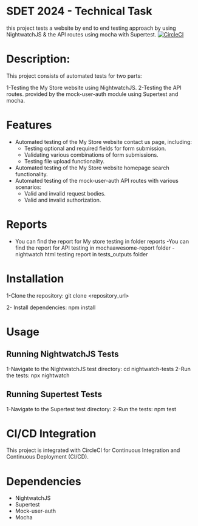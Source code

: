 
# SDET 2024 - Technical Task
this project tests a website by end to end testing approach by using NightwatchJS
& the API routes using mocha with Supertest. 
[![CircleCI](https://circleci.com/SDET-Technical-Task-2024/circleci/circleci-docs.svg?style=svg)](https://app.circleci.com/pipelines/github/mariamfadel27/SDET-Technical-Task-2024/52/workflows/aa0383fb-ebe2-4f24-9900-4ce2baf70e33)
# Description:
This project consists of automated tests for two parts:

1-Testing the My Store website using NightwatchJS.
2-Testing the API routes.
provided by the mock-user-auth module using Supertest and mocha.
# Features
- Automated testing of the My Store website contact us page, including:
  - Testing optional and required fields for form submission.
  - Validating various combinations of form submissions.
  - Testing file upload functionality.
- Automated testing of the My Store website homepage search functionality.
- Automated testing of the mock-user-auth API routes with various scenarios:
  - Valid and invalid request bodies.
  - Valid and invalid authorization.
# Reports
- You can find the report for My store testing in folder reports -You can find the report for API testing in mochaawesome-report folder
-nightwatch html testing report in tests_outputs folder
# Installation
 1-Clone the repository: git clone <repository_url>

 2- Install dependencies: npm install

# Usage
## Running NightwatchJS Tests
1-Navigate to the NightwatchJS test directory: cd nightwatch-tests
2-Run the tests: npx nightwatch
## Running Supertest Tests
1-Navigate to the Supertest test directory:
2-Run the tests: npm test
# CI/CD Integration
This project is integrated with CircleCI for Continuous Integration and Continuous Deployment (CI/CD).

# Dependencies
- NightwatchJS
- Supertest
- Mock-user-auth
- Mocha
